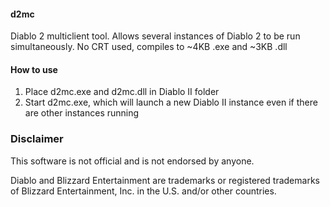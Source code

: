 #### d2mc
Diablo 2 multiclient tool. Allows several instances of Diablo 2 to be run
simultaneously. No CRT used, compiles to ~4KB .exe and ~3KB .dll

#### How to use
1. Place d2mc.exe and d2mc.dll in Diablo II folder
2. Start d2mc.exe, which will launch a new Diablo II instance even if there are
other instances running

### Disclaimer
This software is not official and is not endorsed by anyone.

Diablo and Blizzard Entertainment are trademarks or registered trademarks 
of Blizzard Entertainment, Inc. in the U.S. and/or other countries.

